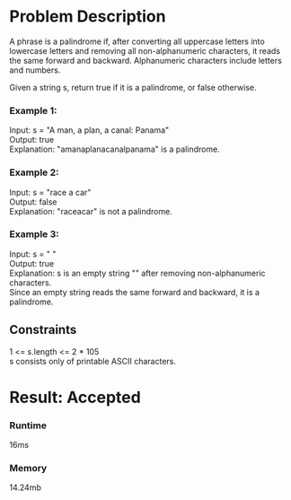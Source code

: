 # Problem Description
A phrase is a palindrome if, after converting all uppercase letters into lowercase letters and removing all non-alphanumeric characters, it reads the same   forward and backward. Alphanumeric characters include letters and numbers.  

Given a string s, return true if it is a palindrome, or false otherwise.

### Example 1:  
Input: s = "A man, a plan, a canal: Panama"  
Output: true  
Explanation: "amanaplanacanalpanama" is a palindrome.

### Example 2:  
Input: s = "race a car"  
Output: false  
Explanation: "raceacar" is not a palindrome. 

### Example 3:  
Input: s = " "  
Output: true  
Explanation: s is an empty string "" after removing non-alphanumeric characters.  
Since an empty string reads the same forward and backward, it is a palindrome.  

## Constraints
1 <= s.length <= 2 * 105  
s consists only of printable ASCII characters.  


# Result: Accepted

### Runtime
16ms  

### Memory
14.24mb